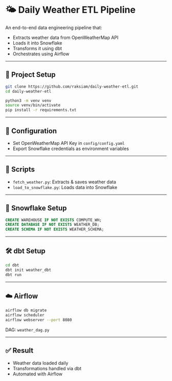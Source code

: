 # 🌤️ Daily Weather ETL Pipeline

An end-to-end data engineering pipeline that:
- Extracts weather data from OpenWeatherMap API
- Loads it into Snowflake
- Transforms it using dbt
- Orchestrates using Airflow

---

## 📁 Project Setup

```bash
git clone https://github.com/raksiam/daily-weather-etl.git
cd daily-weather-etl
```

```bash
python3 -m venv venv
source venv/bin/activate
pip install -r requirements.txt
```

---

## 🔑 Configuration

- Set OpenWeatherMap API Key in `config/config.yaml`
- Export Snowflake credentials as environment variables

---

## 🧪 Scripts

- `fetch_weather.py`: Extracts & saves weather data
- `load_to_snowflake.py`: Loads data into Snowflake

---

## 🧊 Snowflake Setup

```sql
CREATE WAREHOUSE IF NOT EXISTS COMPUTE_WH;
CREATE DATABASE IF NOT EXISTS WEATHER_DB;
CREATE SCHEMA IF NOT EXISTS WEATHER_SCHEMA;
```

---

## 🛠️ dbt Setup

```bash
cd dbt
dbt init weather_dbt
dbt run
```

---

## ☁️ Airflow

```bash
airflow db migrate
airflow scheduler
airflow webserver --port 8080
```

DAG: `weather_dag.py`

---

## ✅ Result

- Weather data loaded daily
- Transformations handled via dbt
- Automated with Airflow